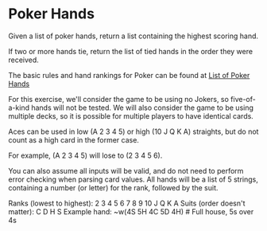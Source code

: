 # Poker Hands

Given a list of poker hands, return a list containing the highest scoring hand.

If two or more hands tie, return the list of tied hands in the order they were received.

The basic rules and hand rankings for Poker can be found at [List of Poker Hands][poker-hands]

For this exercise, we'll consider the game to be using no Jokers,
so five-of-a-kind hands will not be tested. We will also consider
the game to be using multiple decks, so it is possible for multiple
players to have identical cards.

Aces can be used in low (A 2 3 4 5) or high (10 J Q K A) straights, but do not count as
a high card in the former case.

For example, (A 2 3 4 5) will lose to (2 3 4 5 6).

You can also assume all inputs will be valid, and do not need to perform error checking
when parsing card values. All hands will be a list of 5 strings, containing a number
(or letter) for the rank, followed by the suit.

Ranks (lowest to highest): 2 3 4 5 6 7 8 9 10 J Q K A
Suits (order doesn't matter): C D H S
Example hand: ~w(4S 5H 4C 5D 4H) # Full house, 5s over 4s

[poker-hands]: https://en.wikipedia.org/wiki/List_of_poker_hands
